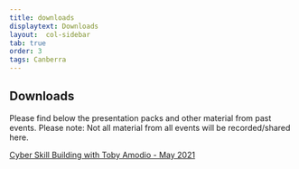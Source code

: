 ```yaml
---
title: downloads
displaytext: Downloads
layout:  col-sidebar
tab: true
order: 3
tags: Canberra
---
```


## Downloads
Please find below the presentation packs and other material from past events. Please note: Not all material from all events will be recorded/shared here.

<a href="asset/images/OWASP_MAY_2021_Presentation.pptx" download="OWASP_MAY_2021_Presentation.pptx">Cyber Skill Building with Toby Amodio - May 2021</a>
